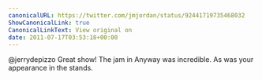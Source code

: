 ```yaml
---
canonicalURL: https://twitter.com/jmjordan/status/92441719735468032
ShowCanonicalLink: true
CanonicalLinkText: View original on
date: 2011-07-17T03:53:18+00:00
---
```

@jerrydepizzo Great show! The jam in Anyway was incredible. As was your appearance in the stands.